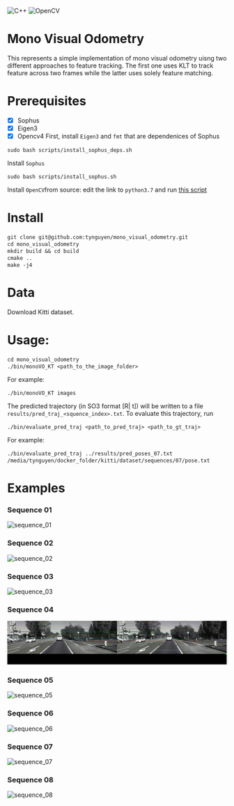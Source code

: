 ![C++](https://img.shields.io/badge/c++-%2300599C.svg?style=for-the-badge&logo=c%2B%2B&logoColor=white)
![OpenCV](https://img.shields.io/badge/opencv-%23white.svg?style=for-the-badge&logo=opencv&logoColor=white)
# Mono Visual Odometry
This represents a simple implementation of mono visual odometry uisng two different approaches to feature tracking. The first one uses KLT to track feature across two frames while the latter uses solely feature matching.

# Prerequisites
- [x] Sophus
- [x] Eigen3
- [x] Opencv4
First, install `Eigen3` and `fmt` that are dependenices of Sophus
```
sudo bash scripts/install_sophus_deps.sh
```

Install `Sophus`
```
sudo bash scripts/install_sophus.sh
```

Install `OpenCV`from source: edit the link to `python3.7` and run [this script](https://github.com/tynguyen/SAIC_docker/blob/master/installation_scripts/install_opencv4_python3.7_from_source.sh)


# Install
```
git clone git@github.com:tynguyen/mono_visual_odometry.git
cd mono_visual_odometry
mkdir build && cd build
cmake ..
make -j4
```

# Data
Download Kitti dataset.

# Usage:
```
cd mono_visual_odometry
./bin/monoVO_KT <path_to_the_image_folder>
```
For example:
```
./bin/monoVO_KT images
```
The predicted trajectory (in SO3 format [R| t]) will be written to a file `results/pred_traj_<squence_index>.txt`. To evaluate this trajectory, run
```
./bin/evaluate_pred_traj <path_to_pred_traj> <path_to_gt_traj>
```
For example:
```
./bin/evaluate_pred_traj ../results/pred_poses_07.txt /media/tynguyen/docker_folder/kitti/dataset/sequences/07/pose.txt
```

# Examples
### Sequence 01
![sequence_01](/media/monoVO_KLT_video_01.gif)

### Sequence 02
![sequence_02](/media/monoVO_KLT_video_02.gif)

### Sequence 03
![sequence_03](/media/monoVO_KLT_video_03.gif)

### Sequence 04
![sequence_04](/media/monoVO_KLT_video_04.gif)

### Sequence 05
![sequence_05](/media/monoVO_KLT_video_05.gif)

### Sequence 06
![sequence_06](/media/monoVO_KLT_video_06.gif)

### Sequence 07
![sequence_07](/media/monoVO_KLT_video_07.gif)

### Sequence 08
![sequence_08](/media/monoVO_KLT_video_08.gif)